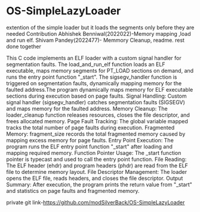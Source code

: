 # OS-SimpleLazyLoader
extention of the simple loader but it loads the segments only before they are needed
Contribution
Abhishek Benniwal(2022022)-Memory mapping ,load and run elf.
Shivam Pandey(2022477)- Memmory Cleanup, readme.
rest done together

This C code implements an ELF loader with a custom signal handler for segmentation faults. The load_and_run_elf function loads an ELF executable, maps memory segments for PT_LOAD sections on demand, and runs the entry point function "_start". The sigsegv_handler function is triggered on segmentation faults, dynamically mapping memory for the faulted address.The program dynamically maps memory for ELF executable sections during execution based on page faults. Signal Handling: Custom signal handler (sigsegv_handler) catches segmentation faults (SIGSEGV) and maps memory for the faulted address. Memory Cleanup: The loader_cleanup function releases resources, closes the file descriptor, and frees allocated memory. Page Fault Tracking: The global variable mapped tracks the total number of page faults during execution. Fragmented Memory: fragment_size records the total fragmented memory caused by mapping excess memory for page faults. Entry Point Execution: The program runs the ELF entry point function "_start" after loading and mapping required memory. Function Pointer Usage: The _start function pointer is typecast and used to call the entry point function. File Reading: The ELF header (ehdr) and program headers (phdr) are read from the ELF file to determine memory layout. File Descriptor Management: The loader opens the ELF file, reads headers, and closes the file descriptor. Output Summary: After execution, the program prints the return value from "_start" and statistics on page faults and fragmented memory.

private git link-https://github.com/modSilverBack/OS-SimpleLazyLoader
